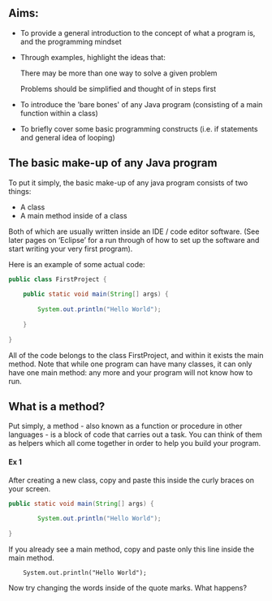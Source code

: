 ## Aims:
- To provide a general introduction to the concept of what a program is, and the programming mindset
- Through examples, highlight the ideas that: 

  There may be more than one way to solve a given problem

  Problems should be simplified and thought of in steps first

- To introduce the 'bare bones' of any Java program (consisting of a main function within a class)
- To briefly cover some basic programming constructs (i.e. if statements and general idea of looping)

## The basic make-up of any Java program

To put it simply, the basic make-up of any java program consists of two things:

-	A class
-	A main method inside of a class

Both of which are usually written inside an IDE / code editor software. (See later pages on ‘Eclipse’ for a run through of how to set up the software and start writing your very first program).

Here is an example of some actual code:

```java
public class FirstProject {
   
    public static void main(String[] args) {
        
        System.out.println("Hello World");
        
    }
    
}
```

All of the code belongs to the class FirstProject, and within it exists the main method. Note that while one program can have many classes, it can only have one main method: any more and your program will not know how to run.

## What is a method?

Put simply, a method - also known as a function or procedure in other languages - is a block of code that carries out a task. You can think of them as helpers which all come together in order to help you build your program.

#### Ex 1

After creating a new class, copy and paste this inside the curly braces on your screen. 
	
```java
public static void main(String[] args) {
        
        System.out.println("Hello World");
        
}
```

If you already see a main method, copy and paste only this line inside the main method.

        System.out.println("Hello World");

Now try changing the words inside of the quote marks. What happens?
